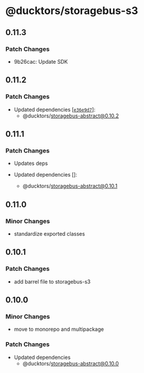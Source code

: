 # @ducktors/storagebus-s3

## 0.11.3

### Patch Changes

- 9b26cac: Update SDK

## 0.11.2

### Patch Changes

- Updated dependencies [[`e36e9d7`](https://github.com/ducktors/storagebus/commit/e36e9d74183b5a1c3fc9920236854abfc6006c45)]:
  - @ducktors/storagebus-abstract@0.10.2

## 0.11.1

### Patch Changes

- Updates deps

- Updated dependencies []:
  - @ducktors/storagebus-abstract@0.10.1

## 0.11.0

### Minor Changes

- standardize exported classes

## 0.10.1

### Patch Changes

- add barrel file to storagebus-s3

## 0.10.0

### Minor Changes

- move to monorepo and multipackage

### Patch Changes

- Updated dependencies
  - @ducktors/storagebus-abstract@0.10.0
